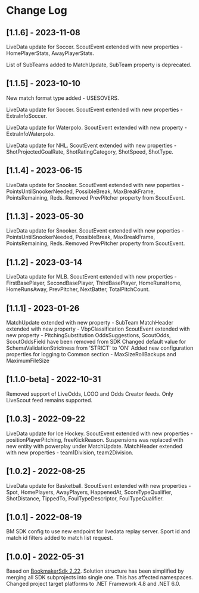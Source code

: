 # Change Log

## [1.1.6] - 2023-11-08

LiveData update for Soccer.
ScoutEvent extended with new properties - HomePlayerStats, AwayPlayerStats.

List of SubTeams added to MatchUpdate, SubTeam property is deprecated.

## [1.1.5] - 2023-10-10

New match format type added - USESOVERS.

LiveData update for Soccer.
ScoutEvent extended with new properties - ExtraInfoSoccer.

LiveData update for Waterpolo.
ScoutEvent extended with new property - ExtraInfoWaterpolo.

LiveData update for NHL.
ScoutEvent extended with new properties - ShotProjectedGoalRate, ShotRatingCategory, ShotSpeed, ShotType.

## [1.1.4] - 2023-06-15

LiveData update for Snooker.
ScoutEvent extended with new poperties - PointsUntilSnookerNeeded, PossibleBreak, MaxBreakFrame, PointsRemaining, Reds.
Removed PrevPitcher property from ScoutEvent.

## [1.1.3] - 2023-05-30

LiveData update for Snooker.
ScoutEvent extended with new poperties - PointsUntilSnookerNeeded, PossibleBreak, MaxBreakFrame, PointsRemaining, Reds.
Removed PrevPitcher property from ScoutEvent.

## [1.1.2] - 2023-03-14

LiveData update for MLB.
ScoutEvent extended with new properties - FirstBasePlayer, SecondBasePlayer, ThirdBasePlayer, HomeRunsHome, HomeRunsAway, PrevPitcher, NextBatter, TotalPitchCount.

## [1.1.1] - 2023-01-26

MatchUpdate extended with new property - SubTeam
MatchHeader extended with new property - VbpClassification
ScoutEvent extended with new property - PitchingSubstitution
OddsSuggestions, ScoutOdds, ScoutOddsField have been removed from SDK
Changed default value for SchemaValidationStrictness from 'STRICT' to 'ON'
Added new configuration properties for logging to Common section - MaxSizeRollBackups and MaximumFileSize

## [1.1.0-beta] - 2022-10-31

Removed support of LiveOdds, LCOO and Odds Creator feeds. Only LiveScout feed remains supported.

## [1.0.3] - 2022-09-22

LiveData update for Ice Hockey.
ScoutEvent extended with new properties - positionPlayerPitching, freeKickReason.
Suspensions was replaced with new entity with powerplay under MatchUpdate.
MatchHeader extended with new properties - team1Division, team2Division.

## [1.0.2] - 2022-08-25

LiveData update for Basketball.
ScoutEvent extended with new properties - Spot, HomePlayers, AwayPlayers, HappenedAt, ScoreTypeQualifier, ShotDistance, TippedTo, FoulTypeDescriptor, FoulTypeQualifier.

## [1.0.1] - 2022-08-19

BM SDK config to use new endpoint for livedata replay server.
Sport id and match id filters added to match list request.

## [1.0.0] - 2022-05-31

Based on [BookmakerSdk 2.22](https://sdk.sportradar.com/bookmaker/net2).
Solution structure has been simplified by merging all SDK subprojects into single one. This has affected namespaces.
Changed project target platforms to .NET Framework 4.8 and .NET 6.0.
